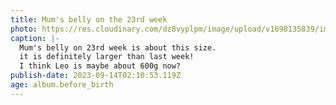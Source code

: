 ```yaml
---
title: Mum's belly on the 23rd week
photo: https://res.cloudinary.com/dz8vyplpm/image/upload/v1698135839/img_7606_tdhftp.jpg
caption: |-
  Mum's belly on 23rd week is about this size.
  it is definitely larger than last week!
  I think Leo is maybe about 600g now?
publish-date: 2023-09-14T02:10:53.119Z
age: album.before_birth
---
```

